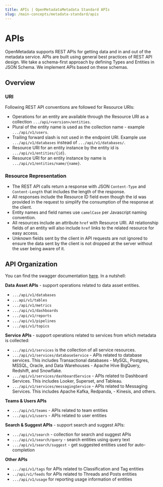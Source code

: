 ```yaml
---
title: APIs | OpenMetadataMetadata Standard APIs
slug: /main-concepts/metadata-standard/apis
---
```


# APIs

OpenMetadata supports REST APIs for getting data and in and out of the metadata service. APIs are built using general
best practices of REST API design. We take a schema-first approach by defining Types and Entities in JSON Schema. We
implement APIs based on these schemas.

## Overview

### URI

Following REST API conventions are followed for Resource URIs:
- Operations for an entity are available through the Resource URI as a collection `.../api/<version>/entities`. 
- Plural of the entity name is used as the collection name - example `.../api/v1/users`.
- Trailing forward slash is not used in the endpoint URI. Example use `.../api/v1/databases` instead of `.../api/v1/databases/`.
- Resource URI for an entity instance by the entity id is `.../api/v1/entities/{id}`. 
- Resource URI for an entity instance by name is `.../api/v1/entities/name/{name}`.

### Resource Representation

- The REST API calls return a response with JSON `Content-Type` and `Content-Length` that includes the length of the response.
- All responses include the Resource ID field even though the id was provided in the request to simplify the consumption 
  of the response at the client.
- Entity names and field names use `camelCase` per Javascript naming convention.
- All resources include an attribute `href` with Resource URI. All relationship fields of an entity will also 
  include `href` links to the related resource for easy access.
- Unknown fields sent by the client in API requests are not ignored to ensure the data sent by the client is not dropped 
  at the server without the user being aware of it.

## API Organization

You can find the swagger documentation [here](/swagger.html). In a nutshell:

**Data Asset APIs** - support operations related to data asset entities.
- `.../api/v1/databases`
- `...api/v1/tables`
- `.../api/v1/metrics`
- `.../api/v1/dashboards`
- `.../api/v1/reports`
- `.../api/v1/pipelines`
- `.../api/v1/topics`

**Service APIs** - support operations related to services from which metadata is collected:
- `.../api/v1/services` is the collection of all service resources.
- `.../api/v1/services/databaseService` - APIs related to database services. This includes Transactional databases - MySQL, Postgres, MSSQL, Oracle, and Data Warehouses - Apache Hive BigQuery, Redshift, and Snowflake.
- `.../api/v1/services/dashboardService` - APIs related to Dashboard Services. This includes Looker, Superset, and Tableau.
- `.../api/v1/services/messagingService` - APIs related to Messaging Services. This includes Apache Kafka, Redpanda, - Kinesis, and others.

**Teams & Users APIs**
- `.../api/v1/teams` - APIs related to team entities
- `.../api/v1/users` - APIs related to user entities

**Search & Suggest APIs** - support search and suggest APIs:
- `.../api/v1/search` - collection for search and suggest APIs
- `.../api/v1/search/query` - search entities using query text
- `.../api/v1/search/suggest` - get suggested entities used for auto-completion

**Other APIs**
- `.../api/v1/tags` for APIs related to Classification and Tag entities
- `../api/v1/feeds` for APIs related to Threads and Posts entities
- `.../api/v1/usage` for reporting usage information of entities